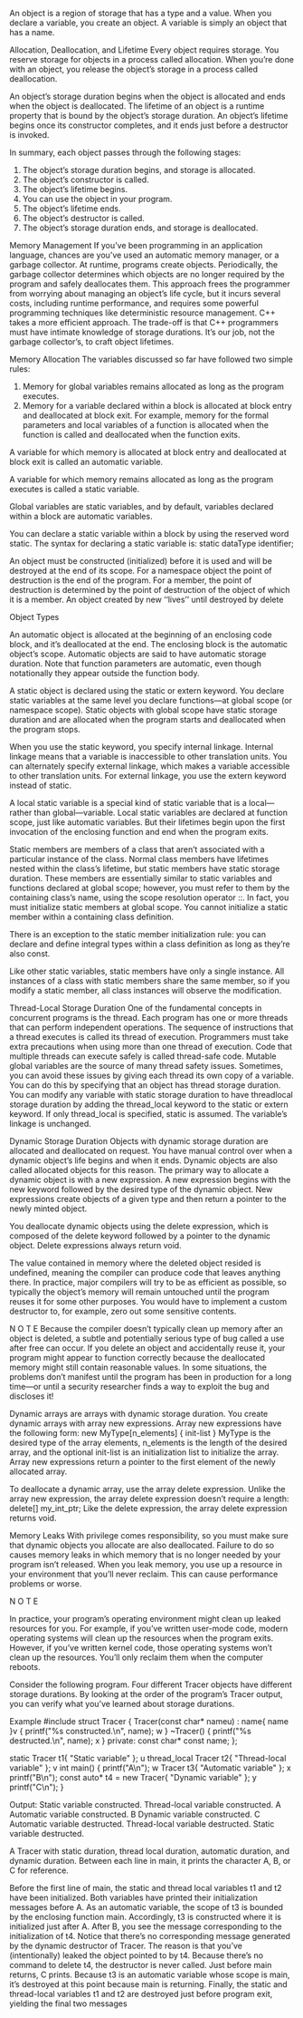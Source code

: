 An object is a region of storage that has a type and a value. When you
declare a variable, you create an object. A variable is simply an object
that has a name.

Allocation, Deallocation, and Lifetime
Every object requires storage. You reserve storage for objects in a process
called allocation. When you’re done with an object, you release the object’s
storage in a process called deallocation.

An object’s storage duration begins when the object is allocated and
ends when the object is deallocated. The lifetime of an object is a runtime
property that is bound by the object’s storage duration. An object’s lifetime
begins once its constructor completes, and it ends just before a destructor
is invoked.

In summary, each object passes through the following stages:
1. The object’s storage duration begins, and storage is allocated.
2. The object’s constructor is called.
3. The object’s lifetime begins.
4. You can use the object in your program.
5. The object’s lifetime ends.
6. The object’s destructor is called.
7. The object’s storage duration ends, and storage is deallocated.


Memory Management
If you’ve been programming in an application language, chances are you’ve
used an automatic memory manager, or a garbage collector. At runtime, programs
create objects. Periodically, the garbage collector determines which objects
are no longer required by the program and safely deallocates them. This
approach frees the programmer from worrying about managing an object’s
life cycle, but it incurs several costs, including runtime performance, and
requires some powerful programming techniques like deterministic
resource management.
C++ takes a more efficient approach. The trade-off is that C++ programmers must have intimate knowledge of storage durations. It’s our job,
not the garbage collector’s, to craft object lifetimes.


Memory Allocation
The variables discussed so far have followed two simple rules:
1. Memory for global variables remains allocated as long as the program
executes.
2. Memory for a variable declared within a block is allocated at block
entry and deallocated at block exit. For example, memory for the formal parameters and local variables of a function is allocated when the
function is called and deallocated when the function exits.


A variable for which memory is allocated at block entry and deallocated at block exit is called an automatic variable.

A variable for which memory remains allocated as long as the program executes is called a static variable.

Global variables are static variables, and by default, variables declared within a block are automatic variables.

You can declare a static variable within a block by using the reserved word static.
The syntax for declaring a static variable is:
static dataType identifier;






An object must be constructed (initialized) before it is used and will be destroyed at the end of its scope.  For a namespace object the point of destruction is the end of the program.  For a member, the point of destruction is determined by the point of destruction of the object of which it is a member.  An object created by new ‘‘lives’’ until destroyed by delete



Object Types

An automatic object is allocated at the beginning of an enclosing code block,
and it’s deallocated at the end. The enclosing block is the automatic object’s
scope. Automatic objects are said to have automatic storage duration. Note that
function parameters are automatic, even though notationally they appear
outside the function body.



A static object is declared using the static or extern keyword. You declare
static variables at the same level you declare functions—at global scope (or
namespace scope). Static objects with global scope have static storage duration
and are allocated when the program starts and deallocated when the program stops.

When you use the static keyword, you specify internal linkage. Internal
linkage means that a variable is inaccessible to other translation units. You
can alternately specify external linkage, which makes a variable accessible to
other translation units. For external linkage, you use the extern keyword
instead of static.

A local static variable is a special kind of static variable that is a local—rather
than global—variable. Local static variables are declared at function scope,
just like automatic variables. But their lifetimes begin upon the first invocation of the enclosing function and end when the program exits.

Static members are members of a class that aren’t associated with a particular
instance of the class. Normal class members have lifetimes nested within
the class’s lifetime, but static members have static storage duration.
These members are essentially similar to static variables and functions
declared at global scope; however, you must refer to them by the containing
class’s name, using the scope resolution operator ::. In fact, you must initialize static members at global scope. You cannot initialize a static member
within a containing class definition.

There is an exception to the static member initialization rule: you can declare and define integral types within a class definition as long as they’re also const.

Like other static variables, static members have only a single instance.
All instances of a class with static members share the same member, so if
you modify a static member, all class instances will observe the modification.




Thread-Local Storage Duration
One of the fundamental concepts in concurrent programs is the thread. Each
program has one or more threads that can perform independent operations. The sequence of instructions that a thread executes is called its
thread of execution.
Programmers must take extra precautions when using more than one
thread of execution. Code that multiple threads can execute safely is called
thread-safe code. Mutable global variables are the source of many thread safety
issues. Sometimes, you can avoid these issues by giving each thread its own
copy of a variable. You can do this by specifying that an object has thread storage duration.
You can modify any variable with static storage duration to have threadlocal storage duration by adding the thread_local keyword to the static or
extern keyword. If only thread_local is specified, static is assumed. The variable’s linkage is unchanged.


Dynamic Storage Duration
Objects with dynamic storage duration are allocated and deallocated on request.
You have manual control over when a dynamic object’s life begins and when it
ends. Dynamic objects are also called allocated objects for this reason.
The primary way to allocate a dynamic object is with a new expression. A
new expression begins with the new keyword followed by the desired type of
the dynamic object. New expressions create objects of a given type and then
return a pointer to the newly minted object.

You deallocate dynamic objects using the delete expression, which is composed of the delete keyword followed by a pointer to the dynamic object.
Delete expressions always return void.

The value contained in memory where the deleted object resided is
undefined, meaning the compiler can produce code that leaves anything
there. In practice, major compilers will try to be as efficient as possible, so
typically the object’s memory will remain untouched until the program
reuses it for some other purposes. You would have to implement a custom
destructor to, for example, zero out some sensitive contents.

N O T E
Because the compiler doesn’t typically clean up memory after an object is deleted, a subtle and potentially serious type of bug called a use after free can occur. If you
delete an object and accidentally reuse it, your program might appear to function correctly because the deallocated memory might still contain reasonable values. In some
situations, the problems don’t manifest until the program has been in production for a
long time—or until a security researcher finds a way to exploit the bug and discloses it!

Dynamic arrays are arrays with dynamic storage duration. You create
dynamic arrays with array new expressions. Array new expressions have the
following form:
new MyType[n_elements] { init-list }
MyType is the desired type of the array elements, n_elements is the length
of the desired array, and the optional init-list is an initialization list to initialize the array. Array new expressions return a pointer to the first element
of the newly allocated array.

To deallocate a dynamic array, use the array delete expression. Unlike the
array new expression, the array delete expression doesn’t require a length:
delete[] my_int_ptr;
Like the delete expression, the array delete expression returns void.

Memory Leaks
With privilege comes responsibility, so you must make sure that dynamic
objects you allocate are also deallocated. Failure to do so causes memory
leaks in which memory that is no longer needed by your program isn’t
released. When you leak memory, you use up a resource in your environment that you’ll never reclaim. This can cause performance problems
or worse.

N O T E

In practice, your program’s operating environment might clean up leaked resources
for you. For example, if you’ve written user-mode code, modern operating systems will
clean up the resources when the program exits. However, if you’ve written kernel code,
those operating systems won’t clean up the resources. You’ll only reclaim them when
the computer reboots.



Consider the following program. Four different Tracer objects have
different storage durations. By looking at the order of the program’s Tracer
output, you can verify what you’ve learned about storage durations.

Example
#include <cstdio>
struct Tracer {
Tracer(const char* nameu) : name{ name }v {
printf("%s constructed.\n", name); w
}
~Tracer() {
printf("%s destructed.\n", name); x
}
private:
const char* const name;
};

static Tracer t1{ "Static variable" }; u
thread_local Tracer t2{ "Thread-local variable" }; v
int main() {
printf("A\n"); w
Tracer t3{ "Automatic variable" }; x
printf("B\n");
const auto* t4 = new Tracer{ "Dynamic variable" }; y
printf("C\n");
}

Output:
Static variable constructed.
Thread-local variable constructed.
A
Automatic variable constructed.
B
Dynamic variable constructed.
C
Automatic variable destructed.
Thread-local variable destructed.
Static variable destructed.

A Tracer with static duration, thread local duration, automatic duration, and dynamic duration. Between each line in main, it prints the character A, B, or C for reference.

Before the first line of main, the static and thread local variables
t1 and t2 have been initialized. Both variables have printed their initialization messages before A. As an automatic variable, the scope of t3 is bounded by the enclosing function main.
Accordingly, t3 is constructed where it is initialized just after A.
After B, you see the message corresponding to the initialization of t4.
Notice that there’s no corresponding message generated by the dynamic
destructor of Tracer. The reason is that you’ve (intentionally) leaked the
object pointed to by t4. Because there’s no command to delete t4, the
destructor is never called. Just before main returns, C prints. Because t3 is an automatic variable
whose scope is main, it’s destroyed at this point because main is returning.
Finally, the static and thread-local variables t1 and t2 are destroyed just
before program exit, yielding the final two messages
